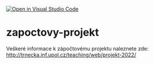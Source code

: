 [![Open in Visual Studio Code](https://classroom.github.com/assets/open-in-vscode-f059dc9a6f8d3a56e377f745f24479a46679e63a5d9fe6f495e02850cd0d8118.svg)](https://classroom.github.com/online_ide?assignment_repo_id=7148477&assignment_repo_type=AssignmentRepo)
# zapoctovy-projekt

Veškeré informace k zápočtovému projektu naleznete zde: http://trnecka.inf.upol.cz/teaching/web/projekt-2022/
